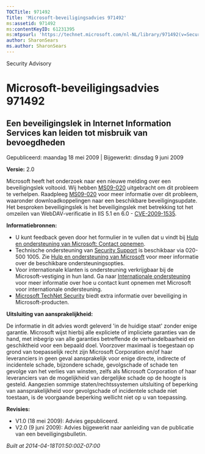```yaml
---
TOCTitle: 971492
Title: 'Microsoft-beveiligingsadvies 971492'
ms:assetid: 971492
ms:contentKeyID: 61231395
ms:mtpsurl: 'https://technet.microsoft.com/nl-NL/library/971492(v=Security.10)'
author: SharonSears
ms.author: SharonSears
---
```


Security Advisory

Microsoft-beveiligingsadvies 971492
===================================

Een beveiligingslek in Internet Information Services kan leiden tot misbruik van bevoegdheden
---------------------------------------------------------------------------------------------

Gepubliceerd: maandag 18 mei 2009 | Bijgewerkt: dinsdag 9 juni 2009

**Versie:** 2.0

Microsoft heeft het onderzoek naar een nieuwe melding over een beveiligingslek voltooid. Wij hebben [MS09-020](http://technet.microsoft.com/security/bulletin/ms09-020) uitgebracht om dit probleem te verhelpen. Raadpleeg [MS09-020](http://technet.microsoft.com/security/bulletin/ms09-020) voor meer informatie over dit probleem, waaronder downloadkoppelingen naar een beschikbare beveiligingsupdate. Het besproken beveiligingslek is het beveiligingslek met betrekking tot het omzeilen van WebDAV-verificatie in IIS 5.1 en 6.0 - [CVE-2009-1535](http://www.cve.mitre.org/cgi-bin/cvename.cgi?name=cve-2009-1535).

**Informatiebronnen:**

-   U kunt feedback geven door het formulier in te vullen dat u vindt bij [Hulp en ondersteuning van Microsoft: Contact opnemen](https://support.microsoft.com/common/survey.aspx?scid=sw;en;1257&amp;showpage=1&amp;ws=technet&amp;sd=tech).
-   Technische ondersteuning van [Security Support](http://support.microsoft.com/?ln=nl) is beschikbaar via 020-500 1005. Zie [Hulp en ondersteuning van Microsoft](http://support.microsoft.com/) voor meer informatie over de beschikbare ondersteuningsopties.
-   Voor internationale klanten is ondersteuning verkrijgbaar bij de Microsoft-vestiging in hun land. Ga naar [Internationale ondersteuning](http://go.microsoft.com/fwlink/?linkid=21155) voor meer informatie over hoe u contact kunt opnemen met Microsoft voor internationale ondersteuning.
-   [Microsoft TechNet Security](http://go.microsoft.com/fwlink/?linkid=21132) biedt extra informatie over beveiliging in Microsoft-producten.

**Uitsluiting van aansprakelijkheid:**

De informatie in dit advies wordt geleverd 'in de huidige staat' zonder enige garantie. Microsoft wijst hierbij alle expliciete of impliciete garanties van de hand, met inbegrip van alle garanties betreffende de verhandelbaarheid en geschiktheid voor een bepaald doel. Voorzover maximaal is toegestaan op grond van toepasselijk recht zijn Microsoft Corporation en/of haar leveranciers in geen geval aansprakelijk voor enige directe, indirecte of incidentele schade, bijzondere schade, gevolgschade of schade ten gevolge van het verlies van winsten, zelfs als Microsoft Corporation of haar leveranciers van de mogelijkheid van dergelijke schade op de hoogte is gesteld. Aangezien sommige staten/rechtssystemen uitsluiting of beperking van aansprakelijkheid voor gevolgschade of incidentele schade niet toestaan, is de voorgaande beperking wellicht niet op u van toepassing.

**Revisies:**

-   V1.0 (18 mei 2009): Advies gepubliceerd.
-   V2.0 (9 juni 2009): Advies bijgewerkt naar aanleiding van de publicatie van een beveiligingsbulletin.

*Built at 2014-04-18T01:50:00Z-07:00*
